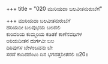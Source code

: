 +++
title = "020 ಮುರಿಯದಾ ಬಲವೀತನುರುಬೆಗೆ"

+++
ಮುರಿಯದಾ ಬಲವೀತನುರುಬೆಗೆ  
ಹರಿಯದೀ ಬಲವುಭಯ ಬಲದಲಿ  
ಕುರಿದರಿಯ ಕುಮ್ಮರಿಯ ಕಡಿತಕೆ ಕಾಣೆನವಧಿಗಳ  
ಅರಿಯದೀತನ ದುರ್ಗವೀ ಬಲ  
ದಿರಿವುಗಳ ಬೇಳಂಬವನು ಬೇ  
ಸರದೆ ಕಾದಿದನೆಂಟು ದಿನ ಭಗದತ್ತನೀತನಲಿ     ॥20॥